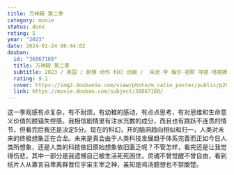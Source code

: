 ```yaml
---
title: 万神殿 第二季
category: movie
status: done
rating: 5
year: "2023"
date: 2024-01-24 06:44:02
douban:
  id: "36067160"
  title: 万神殿 第二季
  subtitle: 2023 / 美国 / 剧情 动作 科幻 动画 /  朱诺·李 梅尔·祖耶 埃德·塔德姆 马利·杨 金在洪 / 凯蒂·张 保罗·达诺
  rating: 9.1
  cover: https://img2.doubanio.com/view/photo/m_ratio_poster/public/p2899610681.jpg
  link: https://movie.douban.com/subject/36067160/
---
```


这一季观感有点复杂，有不耐烦，有幼稚的感动，有点点思考，有对思维和生命意义价值的脱锚失控感。我相信剧情里有注水充数的成分，而且也有跳跃不连贯的情节，但看完后我还是决定5分。现在的科幻，开的脑洞趋向相似和归一，人类对未来的终极想象正在合龙。未来是真会由于人类科技发展趋于体系完善而正如今日人类所想象，还是人类的科技依旧原始想象依旧匮乏呢？不管怎样，看完还是让我觉得伤悲，其中一部分是我遗憾自己被生活死死困住，灵魂不曾觉醒不曾自由，看到纸片人从寡言自卑离群晋位宇宙主宰之神，虽知是鸡汤臆想也不禁酸楚。